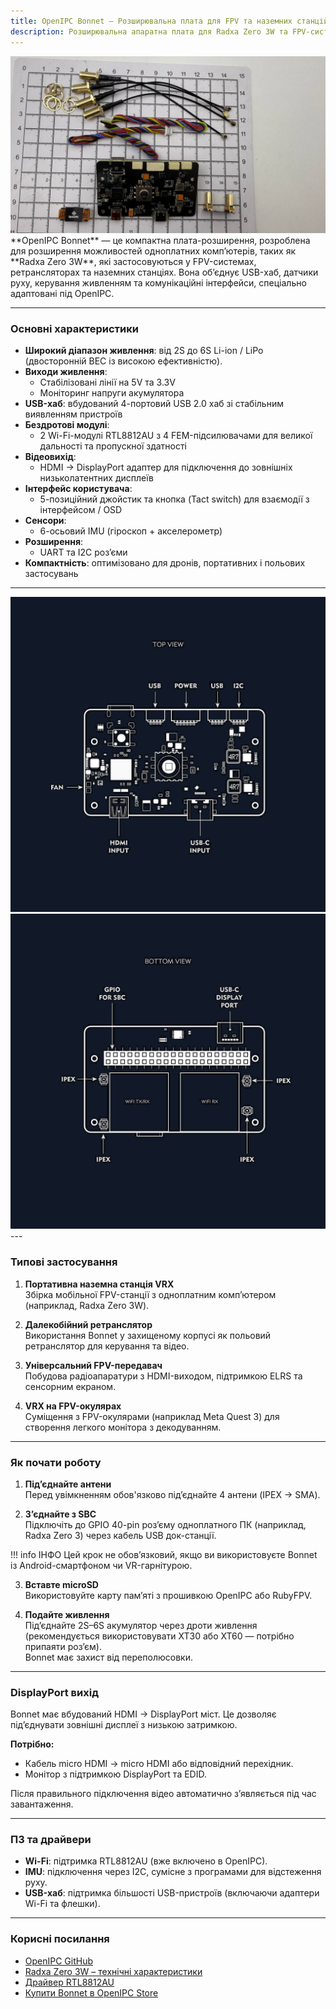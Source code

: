 ```yaml
---
title: OpenIPC Bonnet — Розширювальна плата для FPV та наземних станцій
description: Розширювальна апаратна плата для Radxa Zero 3W та FPV-систем на базі OpenIPC
---
```


<img src="/images/bonnet.png" alt="OpenIPC bonnet" width="600px"/>   
**OpenIPC Bonnet** — це компактна плата-розширення, розроблена для розширення можливостей одноплатних комп’ютерів, таких як **Radxa Zero 3W**, які застосовуються у FPV-системах, ретрансляторах та наземних станціях. Вона об’єднує USB-хаб, датчики руху, керування живленням та комунікаційні інтерфейси, спеціально адаптовані під OpenIPC.

---

<h3> Основні характеристики</h3>

- **Широкий діапазон живлення**: від 2S до 6S Li-ion / LiPo (двосторонній BEC із високою ефективністю).
- **Виходи живлення**:
  - Стабілізовані лінії на 5V та 3.3V
  - Моніторинг напруги акумулятора
- **USB-хаб**: вбудований 4-портовий USB 2.0 хаб зі стабільним виявленням пристроїв
- **Бездротові модулі**:
  - 2 Wi-Fi-модулі RTL8812AU з 4 FEM-підсилювачами для великої дальності та пропускної здатності
- **Відеовихід**:
  - HDMI → DisplayPort адаптер для підключення до зовнішніх низьколатентних дисплеїв
- **Інтерфейс користувача**:
  - 5-позиційний джойстик та кнопка (Tact switch) для взаємодії з інтерфейсом / OSD
- **Сенсори**:
  - 6-осьовий IMU (гіроскоп + акселерометр)
- **Розширення**:
  - UART та I2C роз’єми
- **Компактність**: оптимізовано для дронів, портативних і польових застосувань
---
<img src="/images/bonnet1.png" alt="OpenIPC bonnet" width="600px"/>   
<img src="/images/bonnet2.png" alt="OpenIPC bonnet" width="600px"/>   
---

<h3>Типові застосування</h3>

1. **Портативна наземна станція VRX**  
   Збірка мобільної FPV-станції з одноплатним комп’ютером (наприклад, Radxa Zero 3W).

2. **Далекобійний ретранслятор**  
   Використання Bonnet у захищеному корпусі як польовий ретранслятор для керування та відео.

3. **Універсальний FPV-передавач**  
   Побудова радіоапаратури з HDMI-виходом, підтримкою ELRS та сенсорним екраном.

4. **VRX на FPV-окулярах**  
   Суміщення з FPV-окулярами (наприклад Meta Quest 3) для створення легкого монітора з декодуванням.

---

 <h3>Як почати роботу</h3>

1. **Під’єднайте антени**    
Перед увімкненням обов'язково під’єднайте 4 антени (IPEX → SMA).  

2. **З’єднайте з SBC**  
Підключіть до GPIO 40-pin роз’єму одноплатного ПК (наприклад, Radxa Zero 3) через кабель USB док-станції.

!!! info ІНФО
    Цей крок не обов’язковий, якщо ви використовуєте Bonnet із Android-смартфоном чи VR-гарнітурою.

3. **Вставте microSD**    
Використовуйте карту пам’яті з прошивкою OpenIPC або RubyFPV.

4. **Подайте живлення**    
Під’єднайте 2S–6S акумулятор через дроти живлення (рекомендується використовувати XT30 або XT60 — потрібно припаяти роз’єм).  
Bonnet має захист від переполюсовки.

---

<h3>DisplayPort вихід</h3>

Bonnet має вбудований HDMI → DisplayPort міст. Це дозволяє під’єднувати зовнішні дисплеї з низькою затримкою.

**Потрібно:**
- Кабель micro HDMI → micro HDMI або відповідний перехідник.
- Монітор з підтримкою DisplayPort та EDID.

Після правильного підключення відео автоматично з’являється під час завантаження.

---

<h3> ПЗ та драйвери</h3>

- **Wi-Fi**: підтримка RTL8812AU (вже включено в OpenIPC).
- **IMU**: підключення через I2C, сумісне з програмами для відстеження руху.
- **USB-хаб**: підтримка більшості USB-пристроїв (включаючи адаптери Wi-Fi та флешки).

---

<h3>Корисні посилання</h3>

- [OpenIPC GitHub](https://github.com/OpenIPC)
- [Radxa Zero 3W – технічні характеристики](https://wiki.radxa.com/Zero3W)
- [Драйвер RTL8812AU](https://github.com/aircrack-ng/rtl8812au)
- [Купити Bonnet в OpenIPC Store](https://store.openipc.org)